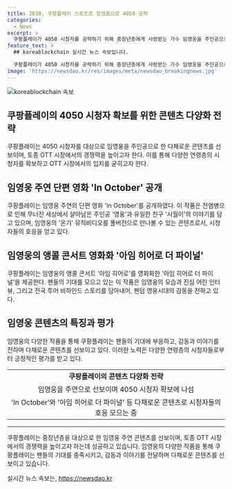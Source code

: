 ```yaml
---
title: 2030, 쿠팡플레이 스포츠로 임영웅으로 4050 공략
categories:
  - News
excerpt: >
  쿠팡플레이가 4050 시청자를 공략하기 위해 중장년층에게 사랑받는 가수 임영웅을 주인공으로 한 다채로운 콘텐츠를 선보인다. 이로써 쿠팡플레이는 시청자를 끌어모으며 토종 OTT 순위 3위에 올랐지만, 다양한 연령층을 위한 콘텐츠 부족 문제에 대한 지적을 받아왔다. 이에 쿠팡플레이는 임영웅 주연의 단편 영화 In October와 앵콜 콘서트 아임 히어로 더 파이널을 선보이며 팬들의 기대에 부응하고 있다. 함께하여 쿠팡플레이의 콘텐츠 다변화와 혁신에 대한 관심이 높아졌다.
feature_text: >
  ## koreablockchain 실시간 뉴스 속보입니다.

  쿠팡플레이가 4050 시청자를 공략하기 위해 중장년층에게 사랑받는 가수 임영웅을 주인공으로 한 다채로운 콘텐츠를 선보인다. 이로써 쿠팡플레이는 시청자를 끌어모으며 토종 OTT 순위 3위에 올랐지만, 다양한 연령층을 위한 콘텐츠 부족 문제에 대한 지적을 받아왔다. 이에 쿠팡플레이는 임영웅 주연의 단편 영화 In October와 앵콜 콘서트 아임 히어로 더 파이널을 선보이며 팬들의 기대에 부응하고 있다. 함께하여 쿠팡플레이의 콘텐츠 다변화와 혁신에 대한 관심이 높아졌다.
image: 'https://newsdao.kr/res/images/meta/newsdao_breakingnews.jpg'
---
```


<p><img src="https://newsdao.kr/res/images/meta/newsdao_breakingnews.jpg" alt="koreablockchain 속보" /></p>

<h2 data-ke-size="size26">쿠팡플레이의 4050 시청자 확보를 위한 콘텐츠 다양화 전략</h2>

<p data-ke-size="size16">쿠팡플레이는 4050 시청자를 대상으로 임영웅을 주인공으로 한 다채로운 콘텐츠를 선보이며, 토종 OTT 시장에서의 경쟁력을 높이고자 한다. 이를 통해 다양한 연령층의 시청자를 확보하고 OTT 시장에서의 입지를 굳히고자 한다.</p>

<h2 data-ke-size="size26">임영웅 주연 단편 영화 'In October' 공개</h2>

<p data-ke-size="size16">쿠팡플레이는 임영웅 주연의 단편 영화 'In October'를 공개하였다. 이 작품은 전염병으로 인해 무너진 세상에서 살아남은 주인공 '영웅'과 유일한 친구 '시월이'의 이야기를 담고 있으며, 임영웅의 '온기' 뮤직비디오를 풀버전으로 만나볼 수 있는 콘텐츠로서, 시청자들의 호응을 얻고 있다.</p>

<h2 data-ke-size="size26">임영웅의 앵콜 콘서트 영화화 '아임 히어로 더 파이널'</h2>

<p data-ke-size="size16">쿠팡플레이는 임영웅의 앵콜 콘서트 '아임 히어로'를 영화화한 '아임 히어로 더 파이널'을 제공한다. 팬들의 기대를 모으고 있는 이 작품은 임영웅의 모습과 진심 어린 인터뷰, 그리고 전국 투어 비하인드 스토리를 담아내어, 팬덤 영웅시대의 감동을 전하고 있다.</p>

<h2 data-ke-size="size26">임영웅 콘텐츠의 특징과 평가</h2>

<p data-ke-size="size16">임영웅의 다양한 작품을 통해 쿠팡플레이는 팬들의 기대에 부응하고, 감동과 이야기를 전하며 다채로운 콘텐츠를 선보이고 있다. 이러한 노력은 다양한 연령층의 시청자들로부터 긍정적인 평가를 받고 있다.</p>

<table>
  <tr>
    <td style="text-align: center; height: 17px;"><b>쿠팡플레이의 콘텐츠 다양화 전략</b></td>
  </tr>
  <tr>
    <td style="text-align: center; height: 17px;">임영웅을 주연으로 선보이며 4050 시청자 확보에 나섬</td>
  </tr>
  <tr>
    <td style="text-align: center; height: 17px;">'In October'와 '아임 히어로 더 파이널' 등 다채로운 콘텐츠로 시청자들의 호응 모으는 중</td>
  </tr>
</table>

<hr>

<p data-ke-size="size16">쿠팡플레이는 중장년층을 대상으로 한 임영웅 주연 콘텐츠를 선보이며, 토종 OTT 시장에서의 경쟁력을 높이고자 하는데 성공하고 있습니다. 임영웅의 다양한 작품을 통해 쿠팡플레이는 팬들의 기대를 충족시키고, 감동과 이야기를 전달하며 다채로운 콘텐츠를 선보이고 있습니다.</p>
실시간 뉴스 속보는, <a href="https://newsdao.kr" rel="dofollow">https://newsdao.kr</a>


